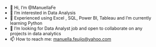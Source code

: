 - 👋 Hi, I’m @ManuellaFe
- 👀 I’m interested in Data Analysis
- 🌱 Experienced using Excel , SQL, Power BI, Tableau and l’m currently learning Python
- 💞️ I’m looking for Data Analyst job and open to collaborate on any projects in data analytics
- 📫 How to reach me: manuella.feujio@yahoo.com

<!---
ManuellaFe/ManuellaFe is a ✨ special ✨ repository because its `README.md` (this file) appears on your GitHub profile.
You can click the Preview link to take a look at your changes.
--->
